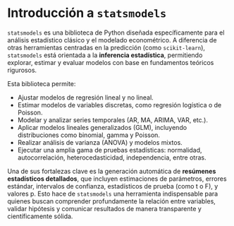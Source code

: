 # Introducción a `statsmodels`

`statsmodels` es una biblioteca de Python diseñada específicamente para el análisis estadístico clásico y el modelado econométrico. A diferencia de otras herramientas centradas en la predicción (como `scikit-learn`), `statsmodels` está orientada a la **inferencia estadística**, permitiendo explorar, estimar y evaluar modelos con base en fundamentos teóricos rigurosos.

Esta biblioteca permite:

- Ajustar modelos de regresión lineal y no lineal.
- Estimar modelos de variables discretas, como regresión logística o de Poisson.
- Modelar y analizar series temporales (AR, MA, ARIMA, VAR, etc.).
- Aplicar modelos lineales generalizados (GLM), incluyendo distribuciones como binomial, gamma y Poisson.
- Realizar análisis de varianza (ANOVA) y modelos mixtos.
- Ejecutar una amplia gama de pruebas estadísticas: normalidad, autocorrelación, heterocedasticidad, independencia, entre otras.

Una de sus fortalezas clave es la generación automática de **resúmenes estadísticos detallados**, que incluyen estimaciones de parámetros, errores estándar, intervalos de confianza, estadísticos de prueba (como t o F), y valores p. Esto hace de `statsmodels` una herramienta indispensable para quienes buscan comprender profundamente la relación entre variables, validar hipótesis y comunicar resultados de manera transparente y científicamente sólida.